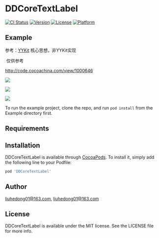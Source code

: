 # DDCoreTextLabel

[![CI Status](https://img.shields.io/travis/liuhedong01@163.com/DDCoreTextLabel.svg?style=flat)](https://travis-ci.org/liuhedong01@163.com/DDCoreTextLabel)
[![Version](https://img.shields.io/cocoapods/v/DDCoreTextLabel.svg?style=flat)](https://cocoapods.org/pods/DDCoreTextLabel)
[![License](https://img.shields.io/cocoapods/l/DDCoreTextLabel.svg?style=flat)](https://cocoapods.org/pods/DDCoreTextLabel)
[![Platform](https://img.shields.io/cocoapods/p/DDCoreTextLabel.svg?style=flat)](https://cocoapods.org/pods/DDCoreTextLabel)

## Example

参考：[YYKit](https://github.com/ibireme/YYKit) 核心思想，非YYKit实现

![]()
仅供参考

http://code.cocoachina.com/view/1000646

![](http://code.cocoachina.com/uploads/attachments/20201111/1000646/ab68342651d19d7537e4c87c18243de6.gif)

![](http://code.cocoachina.com/uploads/attachments/20201111/1000646/cecdc55d8b7d3ef91be15ec46eb9cf3c.gif)

![](https://github.com/liuhedong01/DDCoreTextLabel/blob/master/%E6%9F%A5%E7%9C%8B%E5%9B%BE%E7%89%87%E6%BC%94%E7%A4%BA.gif)


To run the example project, clone the repo, and run `pod install` from the Example directory first.

## Requirements

## Installation

DDCoreTextLabel is available through [CocoaPods](https://cocoapods.org). To install
it, simply add the following line to your Podfile:

```ruby
pod 'DDCoreTextLabel'
```

## Author

liuhedong01@163.com, liuhedong01@163.com

## License

DDCoreTextLabel is available under the MIT license. See the LICENSE file for more info.
